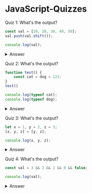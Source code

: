 # JavaScript-Quizzes

Quiz 1: What's the output? 

```JavaScript
const val = [10, 20, 30, 40, 50];
val.push(val.shift());

console.log(val);
``` 
<details>
<summary>Answer</summary>
Let's break it 

<code style="white-space:nowrap;">shift()</code> removes the first element and returns the removed element.

<code style="white-space:nowrap;">push()</code> adds the elements at the end of the array and returns the new length of the array 

<code style="white-space:nowrap;">val.shift()</code> -> removes 10
<code style="white-space:nowrap;">val.push(10)</code> -> 10 back to array's end

Output: [20, 30, 40, 10]

Answer Credit - [Shan Shah](https://twitter.com/codewithshan)

</details>

Quiz 2: What's the output? 

```JavaScript
function test() {
    const cat = dog = 123;
}
test()

console.log(typeof cat);
console.log(typeof dog);
``` 

<details>
<summary>Answer</summary>
The code start execution from invoked <code style="white-space:nowrap;">"test"</code> function. so in <code style="white-space:nowrap;">"test"</code> function, first <code style="white-space:nowrap;">123</code> assigned to <code style="white-space:nowrap;">dog</code> varibale and then the new value of <code style="white-space:nowrap;">dog</code> is assigned to <code style="white-space:nowrap;">cat</code> both value are <code style="white-space:nowrap;">123</code>.
<br/>
<br/>
Now if we <code style="white-space:nowrap;">console.log(typeof cat);</code> it should be <code style="white-space:nowrap;">undefined.</code> because cat is explicity declred with 'const' keyword which makes it local variable and if the execution of function end the local memory vanished.
<br/>
<br/>
<code style="white-space:nowrap;">console.log(typeof dog);</code> → In this line of code should print a <code style="white-space:nowrap;">number</code> because <code style="white-space:nowrap;">dog</code> variable is not explicity declared in the test function. So this becomes a global variable. And global variable can access anywhere. So the output should be <code style="white-space:nowrap;">undefined and number</code>

Answer Credit - [Haroon Hayat](https://twitter.com/hanohayat)

</details>

Quiz 3: What's the output? 

```JavaScript
let x = 1, y = 2, z = 3;
[x, y, z] = [y, z];

console.log(x, y, z);
``` 

<details>
<summary>Answer</summary>
<code style="white-space:nowrap;">let x = 1, y = 2, z = 3;</code> → This line store x = 1, y = 2 and z = 3 in memory. 
<br/>
<code style="white-space:nowrap;">[x, y, z] = [y, z];</code> → In this like if JavaSScript look square brackets on the lift side of assignment operator "=". Then it will inderstand that it is not array but it it destracturing. 

1. So the value of y which is 2 is assign to x. 
2. Then the value of z which is 3 is assign to y.
3. And there is nothing which is assign to z. So the value of z is undefined. 

<code style="white-space:nowrap;">console.log(x, y, z);</code> → So answer is 2, 3, undefined

Answer Credit - [Haroon Hayat](https://twitter.com/hanohayat)
</details>

Quiz 4: What's the output? 

```JavaScript
const val = 3 && 2 && 1 && 0 && false;

console.log(val);
```
<details>
<summary>Answer</summary>
3 && 2 ==> goes to 2 because 3 is truthy  <br>
2 && 1 ==> goes to 1 because 2 is truthy  <br>
1 && 0 ==> goes to 0 because 1 is truthy  <br>
0 && false ==> stays at 0 because it's falsy (&& stops when left side is falsy)  <br>
<br>
therefore val = 0  <br>

Answer Credit - [Savvas Stephanides](https://twitter.com/SavvasStephnds)
</details>